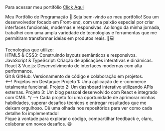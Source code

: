 Para acessar meu portifólio 
<a href="https://alyssondemari.github.io/Portifolio/">Click Aqui</a>

Meu Portfólio de Programação 🚀
Seja bem-vindo ao meu portfólio! Sou um desenvolvedor focado em Front-end, com uma paixão especial por criar interfaces funcionais, modernas e responsivas. Ao longo da minha jornada, trabalhei com uma ampla variedade de tecnologias e ferramentas que me permitiram transformar ideias em produtos reais. 🎨💻

Tecnologias que utilizo: <br>
HTML5 & CSS3: Construindo layouts semânticos e responsivos. <br>
JavaScript & TypeScript: Criação de aplicações interativas e dinâmicas. <br>
React & Vue.js: Desenvolvimento de interfaces modernas com alta performance. <br>
Git & GitHub: Versionamento de código e colaboração em projetos. <br>
<--!  Projetos em Destaque:
Projeto 1: Uma aplicação de e-commerce totalmente funcional.
Projeto 2: Um dashboard interativo utilizando APIs externas.
Projeto 3: Um blog pessoal desenvolvido com React e integrado com CMS. */ -->
Cada projeto foi uma oportunidade de aprimorar minhas habilidades, superar desafios técnicos e entregar resultados que me deixam orgulhoso. Dê uma olhada nos repositórios para ver como cada detalhe foi implementado!
<br>
Fique à vontade para explorar o código, compartilhar feedback e, claro, colaborar em novos desafios. 😄
